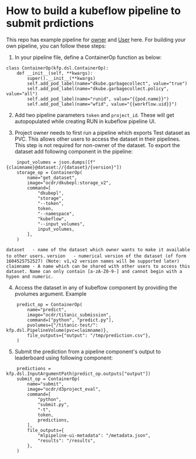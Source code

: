# How to build a kubeflow pipeline to submit prdictions

This repo has example pipeline for [owner](owner_pipeline.py) and [User](user_pipeline.py) here. For building your own pipeline, you can follow these steps:

1. In your pipeline file, define a ContainerOp function as below: 

```
class ContainerOp(kfp.dsl.ContainerOp):
    def __init__(self, **kwargs):
        super().__init__(**kwargs)
        self.add_pod_label(name="dkube.garbagecollect", value="true")
        self.add_pod_label(name="dkube.garbagecollect.policy", value="all")
        self.add_pod_label(name="runid", value="{{pod.name}}")
        self.add_pod_label(name="wfid", value="{{workflow.uid}}")
```

2. Add two pipeline parameters `token` and `project_id`. These will get autopopulated while creating RUN in kubeflow pipeline UI.

3. Project owner needs to first run a pipeline which exports Test dataset as PVC. This allows other users to access the dataset in their pipelines. This step is not required for non-owner of the dataset.  To export the dataset add following component in the pipeline:

```
    input_volumes = json.dumps([f"{claimname}@dataset://{dataset}/{version}"])
    storage_op = ContainerOp(
        name="get_dataset",
        image="ocdr/dkubepl:storage_v2",
        command=[
            "dkubepl",
            "storage",
            "--token",
            token,
            "--namespace",
            "kubeflow",
            "--input_volumes",
            input_volumes,
        ],
    )
```
`dataset   - name of the dataset which owner wants to make it available to other users.`
`version   - numerical version of the dataset (of form 1604525752527) (Note: v1,v2 version names will be supported later)`
`claimname - A name which can be shared with other users to access this dataset. Name can only contain [a-zA-Z0-9-] and cannot begin with a hypen and numeric.`

4. Access the dataset in any of kubeflow component by providing the pvolumes argument. Example

```
    predict_op = ContainerOp(
        name="predict",
        image="ocdr/titanic_submission",
        command=["python", "predict.py"],
        pvolumes={"/titanic-test/": kfp.dsl.PipelineVolume(pvc=claimname)},
        file_outputs={"output": "/tmp/prediction.csv"},
    )
```

5. Submit the prediction from a pipeline component's output to leaderboard using following component:

```
    predictions = kfp.dsl.InputArgumentPath(predict_op.outputs["output"])
    submit_op = ContainerOp(
        name="submit",
        image="ocdr/d3project_eval",
        command=[
            "python",
            "submit.py",
            "-t",
            token,
            predictions,
        ],
        file_outputs={
            "mlpipeline-ui-metadata": "/metadata.json",
            "results": "/results",
        },
    )
```
